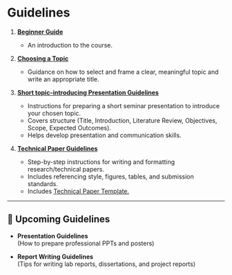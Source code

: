 # Guidelines

1. **[Beginner Guide](Beginner_Guide.md)**  
   - An introduction to the course.      

2. **[Choosing a Topic](Choosing_a_topic.md)**  
   - Guidance on how to select and frame a clear, meaningful topic and write an appropriate title.
   
3. **[Short topic-introducing Presentation Guidelines](Short_Presentation_Guidelines.md)**

   - Instructions for preparing a short seminar presentation to introduce your chosen topic.
   - Covers structure (Title, Introduction, Literature Review, Objectives, Scope, Expected Outcomes).
   - Helps develop presentation and communication skills.

4. **[Technical Paper Guidelines](Technical_Paper_Guidelines.md)**  
   - Step-by-step instructions for writing and formatting research/technical papers.  
   - Includes referencing style, figures, tables, and submission standards.
   - Includes [Technical Paper Template.](Technical_Paper_Template.docx) 

---

## 📝 Upcoming Guidelines

- **Presentation Guidelines**  
  (How to prepare professional PPTs and posters)  

- **Report Writing Guidelines**  
  (Tips for writing lab reports, dissertations, and project reports)  

